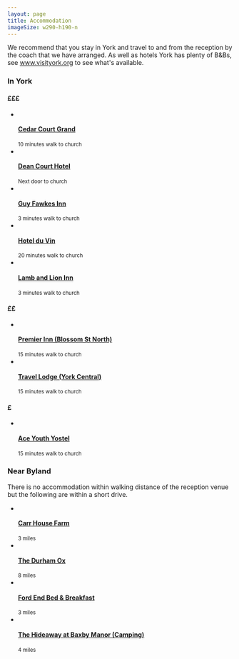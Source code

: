 ```yaml
---
layout: page
title: Accommodation
imageSize: w290-h190-n
---
```

<p class="lead">We recommend that you stay in York and travel to and from the reception by the coach that we have arranged. As well as hotels York has plenty of B&amp;Bs, see <a href="http://www.visityork.org/">www.visityork.org</a> to see what's available.</p>

### In York

#### £££

<ul class="thumbnails">
  <li class="span4">
  	<div class="thumbnail">
  		<a href="http://www.cedarcourtgrand.co.uk/">
	  		<img src="//lh3.googleusercontent.com/-QRZNY5YBDSs/T43XXIMca2I/AAAAAAARC1o/PWnOYkneeBs/{{ page.imageSize }}/" alt="">
	  		<h4>Cedar Court Grand</h4>
	  	</a>
	  	<small>10 minutes walk to church</small>
  	</div>
  </li>
  <li class="span4">
  	<div class="thumbnail">
  		<a href="http://www.deancourt-york.co.uk/">
  			<img src="//lh6.googleusercontent.com/-fbraxn0tUB4/T4qN5Zo8uaI/AAAAAAAGp9I/PmMO4ims4MU/{{ page.imageSize }}/" alt="">
  			<h4>Dean Court Hotel</h4>
  		</a>
  		<small>Next door to church</small>
  	</div>
  </li>
  <li class="span4">
  	<div class="thumbnail">
  		<a href="http://www.gfyork.com/">
	  		<img src="//lh6.googleusercontent.com/-7AFY4lhqF_c/UEbuLSoONPI/AAAAAAAAD0E/OJuwWBJ15Sw/{{ page.imageSize }}/" alt="">
	  		<h4>Guy Fawkes Inn</h4>
	  	</a>
	  	<small>3 minutes walk to church</small>
  	</div>
  </li>
  <li class="span4">
  	<div class="thumbnail">
  		<a href="http://www.hotelduvin.com/">
	  		<img src="//lh5.googleusercontent.com/-nSUufWtESWc/T4sIfyH_R9I/AAAAAAAbUpQ/rcJRr06ootA/{{ page.imageSize }}/" alt="">
	  		<h4>Hotel du Vin</h4>
	    </a>
	    <small>20 minutes walk to church</small>
  	</div>
  </li>
  <li class="span4">
  	<div class="thumbnail">
  		<a href="http://www.lambandlionyork.com/">
	  		<img src="//lh5.googleusercontent.com/-cvyBYW1b7ac/T3-74fHXBvI/AAAAAAAGTRQ/WDKK7PvplYQ/{{ page.imageSize }}/" alt="">
	  		<h4>Lamb and Lion Inn</h4>
	    </a>
	    <small>3 minutes walk to church</small>
  	</div>
  </li>
</ul>

#### ££

<ul class="thumbnails">
  <li class="span4">
  	<div class="thumbnail">
  		<a href="http://www.premierinn.com/en/hotel/YORPTI/york-city-blossom-st-north">
  			<img src="//lh4.googleusercontent.com/-GA4LyKA88-Y/UKV9ZlBZDwI/AAAAAABkPKI/bxMbfd0z3_A/{{ page.imageSize }}/" alt="">
  			<h4>Premier Inn (Blossom St North)</h4>
  		</a>
  		<small>15 minutes walk to church</small>
  	</div>
  </li>
  <li class="span4">
  	<div class="thumbnail">
  		<a href="http://www.travelodge.co.uk/hotels/196/York-Central-hotel">
  			<img src="//lh4.googleusercontent.com/-hVwQA6sXmdk/T4_eQl3yfqI/AAAAAAAVwLU/2zLYUXU6FvQ/{{ page.imageSize }}/" alt="">
  			<h4>Travel Lodge (York Central)</h4>
  	  </a>
  	  <small>15 minutes walk to church</small>
  	</div>
  </li>
</ul>

#### £

<ul class="thumbnails">
  <li class="span4">
  	<div class="thumbnail">
  		<a href="http://www.ace-hotelyork.co.uk/">
  			<img src="//lh3.googleusercontent.com/-PHWfOLYKylw/UKNqoKkWFrI/AAAAAABj4Gs/aWF6c-6mEBY/{{ page.imageSize }}/" alt="">
  			<h4>Ace Youth Yostel</h4>
  		</a>
  		<small>15 minutes walk to church</small>
  	</div>
  </li>
</ul>

### Near Byland

There is no accommodation within walking distance of the reception venue but the following are within a short drive.

<ul class="thumbnails">
  <li class="span4">
  	<div class="thumbnail">
  		<a href="http://www.carrhousefarm.co.uk/">
  			<img src="//lh4.googleusercontent.com/-zyJA5zDjE3U/UN9ghNhw4lI/AAAAAAAADMM/MMH0WmszKAI/{{ page.imageSize }}/" alt="">
  			<h4>Carr House Farm</h4>
  		</a>
  		<small>3 miles</small>
    </div>
  </li>
  <li class="span4">
    <div class="thumbnail">
    	<a href="http://www.thedurhamox.com/">
    		<img src="//lh3.googleusercontent.com/-5jvhT6rInN0/UN9iHMojubI/AAAAAAAADMg/daOGqZTb12M/{{ page.imageSize }}/" alt="">
    		<h4>The Durham Ox</h4>
    	</a>
    	<small>8 miles</small>
    </div>
  </li>
  <li class="span4">
    <div class="thumbnail">
    	<a href="http://www.fordendbedandbreakfast.co.uk/">
    		<img src="//lh4.googleusercontent.com/-SZpY7-HZeh8/UN9jJOngisI/AAAAAAAADMs/7sbr4ZrmCKo/{{ page.imageSize }}/" alt="">
    		<h4>Ford End Bed &amp; Breakfast</h4>
    	</a>
    	<small>3 miles</small>
    </div>
  </li>
  <li class="span4">
    <div class="thumbnail">
    	<a href="http://www.thehideawayatbaxbymanor.co.uk/">
    		<img src="//lh4.googleusercontent.com/-NjleuASTnbQ/UN9kTKpge9I/AAAAAAAADNE/X_Fcb2Tytpc/{{ page.imageSize }}/" alt="">
    		<h4>The Hideaway at Baxby Manor (Camping)</h4>
    	</a>
    	<small>4 miles</small>
    </div>
  </li>
</ul>
